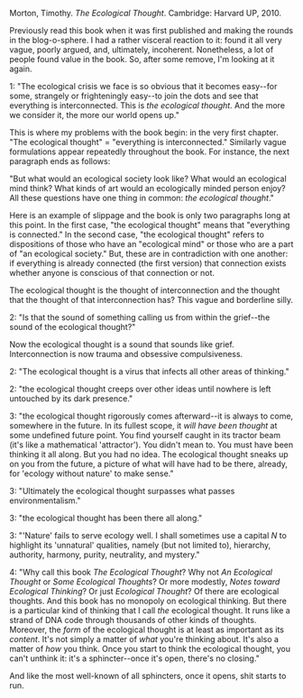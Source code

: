 Morton, Timothy. *The Ecological Thought*. Cambridge: Harvard UP, 2010.

Previously read this book when it was first published and making the rounds in the blog-o-sphere. I had a rather visceral reaction to it: found it all very vague, poorly argued, and, ultimately, incoherent. Nonetheless, a lot of people found value in the book. So, after some remove, I'm looking at it again.

1:  "The ecological crisis we face is so obvious that it becomes easy--for some, strangely or frighteningly easy--to join the dots and see that everything is interconnected. This is *the ecological thought*. And the more we consider it, the more our world opens up."

This is where my problems with the book begin: in the very first chapter. "The ecological thought" = "everything is interconnected." Similarly vague formulations appear repeatedly throughout the book. For instance, the next paragraph ends as follows:

"But what would an ecological society look like? What would an ecological mind think? What kinds of art would an ecologically minded person enjoy? All these questions have one thing in common: *the ecological thought*."

Here is an example of slippage and the book is only two paragraphs long at this point. In the first case, "the ecological thought" means that "everything is connected." In the second case, "the ecological thought" refers to dispositions of those who have an "ecological mind" or those who are a part of "an ecological society." But, these are in contradiction with one another: if everything is already connected (the first version) that connection exists whether anyone is conscious of that connection or not. 

The ecological thought is the thought of interconnection and the thought that the thought of that interconnection has? This vague and borderline silly.

2:  "Is that the sound of something calling us from within the grief--the sound of the ecological thought?"

Now the ecological thought is a sound that sounds like grief. Interconnection is now trauma and obsessive compulsiveness.

2:  "The ecological thought is a virus that infects all other areas of thinking."

2:  "the ecological thought creeps over other ideas until nowhere is left untouched by its dark presence."

3: "the ecological thought rigorously comes afterward--it is always to come, somewhere in the future. In its fullest scope, it *will have been thought* at some undefined future point. You find yourself caught in its tractor beam (it's like a mathematical 'attractor'). You didn't mean to. You must have been thinking it all along. But you had no idea. The ecological thought sneaks up on you from the future, a picture of what will have had to be there, already, for 'ecology without nature' to make sense."

3:  "Ultimately the ecological thought surpasses what passes environmentalism."

3:  "the ecological thought has been there all along."

3:  "'Nature' fails to serve ecology well. I shall sometimes use a capital *N* to highlight its 'unnatural' qualities, namely (but not limited to), hierarchy, authority, harmony, purity, neutrality, and mystery."

4:  "Why call this book *The Ecological Thought*? Why not *An Ecological Thought* or *Some Ecological Thoughts*? Or more modestly, *Notes toward Ecological Thinking*? Or just *Ecological Thought*? Of there are ecological thoughts. And this book has no monopoly on ecological thinking. But there is a particular kind of thinking that I call *the* ecological thought. It runs like a strand of DNA code through thousands of other kinds of thoughts. Moreover, the *form* of the ecological thought is at least as important as its *content*. It's not simply a matter of *what* you're thinking about. It's also a matter of *how* you think. Once you start to think the ecological thought, you can't unthink it: it's a sphincter--once it's open, there's no closing."

And like the most well-known of all sphincters, once it opens, shit starts to run.

